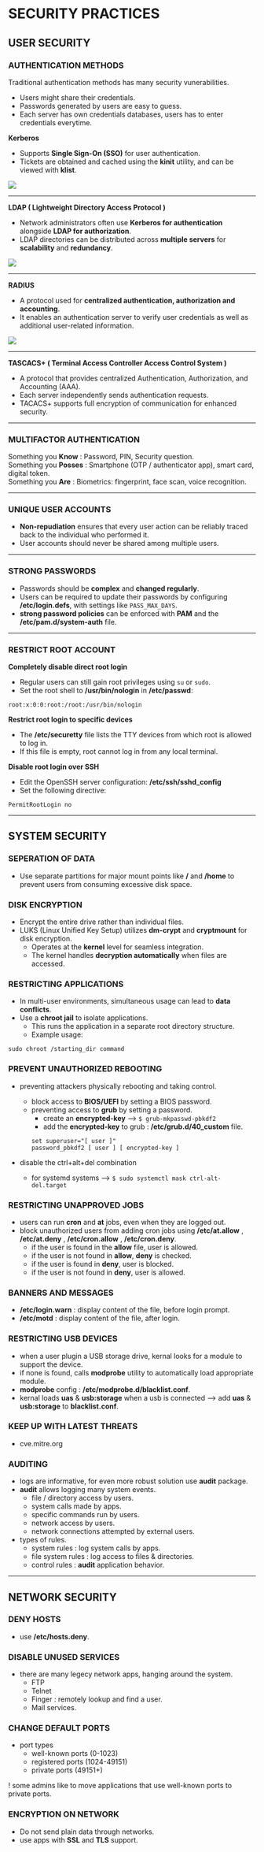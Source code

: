 # SECURITY PRACTICES

## USER SECURITY

### AUTHENTICATION METHODS

Traditional authentication methods has many security vunerabilities.
- Users might share their credentials.
- Passwords generated by users are easy to guess.
- Each server has own credentials databases, users has to enter credentials everytime.

**Kerberos**

* Supports **Single Sign-On (SSO)** for user authentication.
* Tickets are obtained and cached using the **kinit** utility, and can be viewed with **klist**.

<img src="images/Kerberos.png">

---

**LDAP ( Lightweight Directory Access Protocol )**

- Network administrators often use **Kerberos for authentication** alongside **LDAP for authorization**.
- LDAP directories can be distributed across **multiple servers** for **scalability** and **redundancy**.

<img src="images/ldap.png">

---

**RADIUS**

- A protocol used for **centralized authentication, authorization and accounting**.
- It enables an authentication server to verify user credentials as well as additional user-related information.

<img src="images/radius.png">

---

**TASCACS+ ( Terminal Access Controller Access Control System )**

- A protocol that provides centralized Authentication, Authorization, and Accounting (AAA).
- Each server independently sends authentication requests.
- TACACS+ supports full encryption of communication for enhanced security.

---

### MULTIFACTOR AUTHENTICATION

Something you **Know** : Password, PIN, Security question.\
Something you **Posses** : Smartphone (OTP / authenticator app), smart card, digital token.\
Something you **Are** : Biometrics: fingerprint, face scan, voice recognition.

---

### UNIQUE USER ACCOUNTS

- **Non-repudiation** ensures that every user action can be reliably traced back to the individual who performed it.
- User accounts should never be shared among multiple users.

---

### STRONG PASSWORDS

* Passwords should be **complex** and **changed regularly**.
* Users can be required to update their passwords by configuring **/etc/login.defs**, with settings like `PASS_MAX_DAYS`.
* **strong password policies** can be enforced with **PAM** and the **/etc/pam.d/system-auth** file.

---

### RESTRICT ROOT ACCOUNT

**Completely disable direct root login**

- Regular users can still gain root privileges using `su` or `sudo`.
- Set the root shell to **/usr/bin/nologin** in **/etc/passwd**:
```
root:x:0:0:root:/root:/usr/bin/nologin
```

**Restrict root login to specific devices**

- The **/etc/securetty** file lists the TTY devices from which root is allowed to log in.
- If this file is empty, root cannot log in from any local terminal.

**Disable root login over SSH**

- Edit the OpenSSH server configuration: **/etc/ssh/sshd_config**
- Set the following directive:
```
PermitRootLogin no
```

---

## SYSTEM SECURITY

### SEPERATION OF DATA

- Use separate partitions for major mount points like **/** and **/home** to prevent users from consuming excessive disk space.

### DISK ENCRYPTION

* Encrypt the entire drive rather than individual files.
* LUKS (Linux Unified Key Setup) utilizes **dm-crypt** and **cryptmount** for disk encryption.
    - Operates at the **kernel** level for seamless integration.
    - The kernel handles **decryption automatically** when files are accessed.

### RESTRICTING APPLICATIONS

- In multi-user environments, simultaneous usage can lead to **data conflicts**.
- Use a **chroot jail** to isolate applications.
  * This runs the application in a separate root directory structure.
  * Example usage:
```
sudo chroot /starting_dir command
```

### PREVENT UNAUTHORIZED REBOOTING

- preventing attackers physically rebooting and taking control.
    + block access to **BIOS/UEFI** by setting a BIOS password.
    + preventing access to **grub** by setting a password.
        * create an **encrypted-key** --> `$ grub-mkpasswd-pbkdf2`
        * add the **encrypted-key** to grub : **/etc/grub.d/40_custom** file.
        ```
        set superuser="[ user ]"
        password_pbkdf2 [ user ] [ encrypted-key ]

        ```

- disable the ctrl+alt+del combination
    + for systemd systems --> `$ sudo systemctl mask ctrl-alt-del.target`

### RESTRICTING UNAPPROVED JOBS

- users can run **cron** and **at** jobs, even when they are logged out.
- block unauthorized users from adding cron jobs using **/etc/at.allow** , **/etc/at.deny** , **/etc/cron.allow** , **/etc/cron.deny**.
    + if the user is found in the **allow** file, user is allowed.
    + if the user is not found in **allow**, **deny** is checked.
    + if the user is found in **deny**, user is blocked.
    + if the user is not found in **deny**, user is allowed.

### BANNERS AND MESSAGES

- **/etc/login.warn** : display content of the file, before login prompt.
- **/etc/motd**  : display content of the file, after login.

### RESTRICTING USB DEVICES

- when a user plugin a USB storage drive, kernal looks for a module to support the device.
- if none is found, calls **modprobe** utility to automatically load appropriate module.
- **modprobe** config : **/etc/modprobe.d/blacklist.conf**.
- kernal loads **uas** & **usb:storage** when a usb is connected --> add **uas** & **usb:storage** to **blacklist.conf**.

### KEEP UP WITH LATEST THREATS

- cve.mitre.org

### AUDITING

- logs are informative, for even more robust solution use **audit** package.
- **audit** allows logging many system events.
    + file / directory access by users.
    + system calls made by apps.
    + specific commands run by users.
    + network access by users.
    + network connections attempted by external users.
- types of rules.
    + system rules : log system calls by apps.
    + file system rules : log access to files & directories.
    + control rules : **audit** application behavior.

---

## NETWORK SECURITY

### DENY HOSTS

- use **/etc/hosts.deny**.

### DISABLE UNUSED SERVICES

- there are many legecy network apps, hanging around the system.
    + FTP
    + Telnet
    + Finger : remotely lookup and find a user.
    + Mail services.

### CHANGE DEFAULT PORTS

- port types
    + well-known ports (0-1023)
    + registered ports (1024-49151)
    + private ports (49151+)

! some admins like to move applications that use well-known ports to private ports.

### ENCRYPTION ON NETWORK

- Do not send plain data through networks.
- use apps with **SSL** and **TLS** support.
